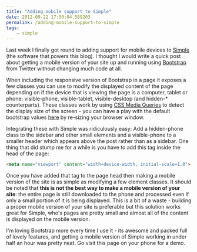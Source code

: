 ```yaml
---
title: "Adding mobile support to Simple"
date: 2012-09-22 17:50:04.589203
permalink: /adding-mobile-support-to-simple
tags:
    - simple
---
```


Last week I finally got round to adding support for mobile devices to [Simple](https://github.com/orf/simple) (the software that powers this blog). I thought I would write a quick post about getting a mobile version of your site up and running using [Bootstrap](https://twitter.github.com/bootstrap/) from Twitter without changing much code at all.

When including the responsive version of Bootstrap in a page it exposes a few classes you can use to modify the displayed content of the page depending on if the device that is viewing the page is a computer, tablet or phone: visible-phone, visible-tablet, visible-desktop (and hidden-* counterparts). These classes work by using [CSS Media Queries](https://cssmediaqueries.com/) to detect the display size of the screen - you can have a play with the default bootstrap values [here](https://twitter.github.com/bootstrap/scaffolding.html#responsive) by re-sizing your browser window.

Integrating these with Simple was ridiculously easy: Add a hidden-phone class to the sidebar and other small elements and a visible-phone to a smaller header which appears above the post rather than as a sidebar. One thing that did stump me for a while is you have to add this tag inside the head of the page:

```html
<meta name="viewport" content="width=device-width, initial-scale=1.0">
```

Once you have added that tag to the page head then making a mobile version of the site is as simple as modifying a few element classes. It should be noted that __this is not the best way to make a mobile version of your site__: the entire page is still downloaded to the phone and processed even if only a small portion of it is being displayed. This is a bit of a waste - building a proper mobile version of your site is preferable but this solution works great for Simple, who's pages are pretty small and almost all of the content is displayed on the mobile version.

I'm loving Bootstrap more every time I use it - its awesome and packed full of lovely features, and getting a mobile version of Simple working in under half an hour was pretty neat. Go visit this page on your phone for a demo.
    